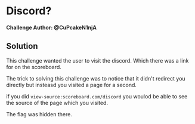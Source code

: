 # Discord?

__Challenge Author: @CuPcakeN1njA__

## Solution

This challenge wanted the user to visit the discord. Which there was a link for on the scoreboard.

The trick to solving this challenge was to notice that it didn't redirect you directly but insteasd you visited a page for a second.

if you did `view-source:scoreboard.com/discord` you woulod be able to see the source of the page which you visited.

The flag was hidden there.


